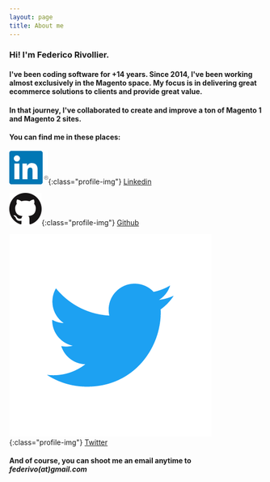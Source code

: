 ```yaml
---
layout: page
title: About me 
---
```


### Hi! I'm Federico Rivollier. 

#### I've been coding software for +14 years. Since 2014, I've been working almost exclusively in the Magento space. My focus is in delivering great ecommerce solutions to clients and provide great value. 

#### In that journey, I've collaborated to create and improve a ton of Magento 1 and Magento 2 sites.

#### You can find me in these places:

![Linkedin](assets/images/In-2C-66px-R.png){:class="profile-img"} [Linkedin](https://www.linkedin.com/in/federicorivollier/)

![Github](assets/images/GitHub-Mark-64px.png){:class="profile-img"} [Github](http://www.github.com/federivo)

![Twitter](assets/images/Twitter_Logo_Blue.png){:class="profile-img"} [Twitter](http://twitter.com/federivo)

#### And of course, you can shoot me an email anytime to *federivo(at)gmail.com*

